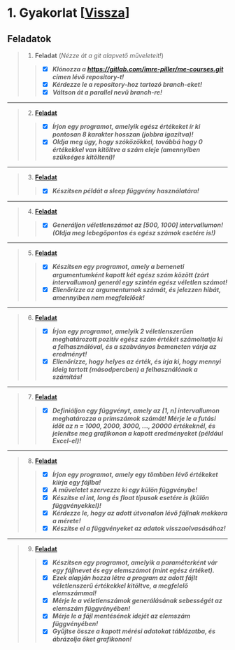 # 1. Gyakorlat [[Vissza](https://github.com/OraveczJozsef/Miskolci_Egyetem/tree/main/P%C3%A1rhuzamos%20Algoritmusok/Gyakorlati%20Feladatok)]
## Feladatok
> 1. **Feladat** (*Nézze át a git alapvető műveleteit!*)
> > - [x] ***Klónozza a https://gitlab.com/imre-piller/me-courses.git címen lévő repository-t!***
> > - [x] ***Kérdezze le a repository-hoz tartozó branch-eket!***
> > - [x] ***Váltson át a parallel nevű branch-re!***
----
> 2. **[Feladat](https://github.com/OraveczJozsef/Miskolci_Egyetem/tree/main/P%C3%A1rhuzamos%20Algoritmusok/Gyakorlati%20Feladatok/1%20Gyakorlat/2%20Feladat)**
> > - [x] ***Írjon egy programot, amelyik egész értékeket ír ki pontosan 8 karakter hosszan (jobbra igazítva)!***
> > - [x] ***Oldja meg úgy, hogy szóközökkel, továbbá hogy 0 értékekkel van kitöltve a szám eleje (amennyiben szükséges kitölteni)!***
----
> 3. **[Feladat](https://github.com/OraveczJozsef/Miskolci_Egyetem/tree/main/P%C3%A1rhuzamos%20Algoritmusok/Gyakorlati%20Feladatok/1%20Gyakorlat/3%20Feladat)**
> > - [x] ***Készítsen példát a sleep függvény használatára!***
----
> 4. **[Feladat](https://github.com/OraveczJozsef/Miskolci_Egyetem/tree/main/P%C3%A1rhuzamos%20Algoritmusok/Gyakorlati%20Feladatok/1%20Gyakorlat/4%20Feladat)**
> > - [x] ***Generáljon véletlenszámot az [500, 1000] intervallumon! (Oldja meg lebegőpontos és egész számok esetére is!)***
----
> 5. **[Feladat](https://github.com/OraveczJozsef/Miskolci_Egyetem/tree/main/P%C3%A1rhuzamos%20Algoritmusok/Gyakorlati%20Feladatok/1%20Gyakorlat/5%20Feladat)**
> > - [x] ***Készítsen egy programot, amely a bemeneti argumentumként kapott két egész szám között (zárt intervallumon) generál egy szintén egész véletlen számot!***
> > - [x] ***Ellenőrízze az argumentumok számát, és jelezzen hibát, amennyiben nem megfelelőek!***
----
> 6. **[Feladat](https://github.com/OraveczJozsef/Miskolci_Egyetem/tree/main/P%C3%A1rhuzamos%20Algoritmusok/Gyakorlati%20Feladatok/1%20Gyakorlat/6%20Feladat)**
> > - [x] ***Írjon egy programot, amelyik 2 véletlenszerűen meghatározott pozitív egész szám értékét számoltatja ki a felhasználóval, és a szabványos bemeneten várja az eredményt!***
> > - [x] ***Ellenőrízze, hogy helyes az érték, és írja ki, hogy mennyi ideig tartott (másodpercben) a felhasználónak a számítás!***
----
> 7. **[Feladat](https://github.com/OraveczJozsef/Miskolci_Egyetem/tree/main/P%C3%A1rhuzamos%20Algoritmusok/Gyakorlati%20Feladatok/1%20Gyakorlat/7%20Feladat)**
> > - [x] ***Definiáljon egy függvényt, amely az [1, n] intervallumon meghatározza a prímszámok számát! Mérje le a futási időt az n = 1000, 2000, 3000, ..., 20000 értékeknél, és jelenítse meg grafikonon a kapott eredményeket (például Excel-el)!***
----
> 8. **[Feladat](https://github.com/OraveczJozsef/Miskolci_Egyetem/tree/main/P%C3%A1rhuzamos%20Algoritmusok/Gyakorlati%20Feladatok/1%20Gyakorlat/8%20Feladat)**
> > - [x] ***Írjon egy programot, amely egy tömbben lévő értékeket kiírja egy fájlba!***
> > - [x] ***A műveletet szervezze ki egy külön függvénybe!***
> > - [x] ***Készítse el int, long és float típusok esetére is (külön függvényekkel)!***
> > - [x] ***Kérdezze le, hogy az adott útvonalon lévő fájlnak mekkora a mérete!***
> > - [x] ***Készítse el a függvényeket az adatok visszaolvasásához!***
----
> 9. **[Feladat](https://github.com/OraveczJozsef/Miskolci_Egyetem/tree/main/P%C3%A1rhuzamos%20Algoritmusok/Gyakorlati%20Feladatok/1%20Gyakorlat/9%20Feladat)**
> > - [x] ***Készítsen egy programot, amelyik a paraméterként vár egy fájlnevet és egy elemszámot (mint egész értéket).***
> > - [x] ***Ezek alapján hozza létre a program az adott fájlt véletlenszerű értékekkel kitöltve, a megfelelő elemszámmal!***
> > - [x] ***Mérje le a véletlenszámok generálásának sebességét az elemszám függvényében!***
> > - [x] ***Mérje le a fájl mentésének idejét az elemszám függvényében!***
> > - [x] ***Gyűjtse össze a kapott mérési adatokat táblázatba, és ábrázolja őket grafikonon!***
